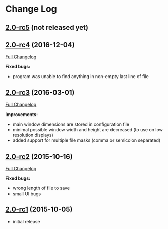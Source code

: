 # Change Log

## [2.0-rc5](https://github.com/goriy/sif/releases/tag/v.2.0-rc5) (not released yet)

## [2.0-rc4](https://github.com/goriy/sif/releases/tag/v.2.0-rc4) (2016-12-04)

[Full Changelog](https://github.com/goriy/sif/compare/v.2.0-rc3...v.2.0-rc4)

**Fixed bugs:**

* program was unable to find anything in non-empty last line of file

## [2.0-rc3](https://github.com/goriy/sif/releases/tag/v.2.0-rc3) (2016-03-01)

[Full Changelog](https://github.com/goriy/sif/compare/v.2.0-rc2...v.2.0-rc3)

**Improvements:**

* main window dimensions are stored in configuration file
* minimal possible window width and height are decreased (to use on low resolution displays)
* added support for multiple file masks (comma or semicolon separated)

## [2.0-rc2](https://github.com/goriy/sif/releases/tag/v.2.0-rc2) (2015-10-16)

[Full Changelog](https://github.com/goriy/sif/compare/v.2.0-rc1...v.2.0-rc2)

**Fixed bugs:**

* wrong length of file to save
* small UI bugs

## [2.0-rc1](https://github.com/goriy/sif/releases/tag/v.2.0-rc1) (2015-10-05)

* initial release
